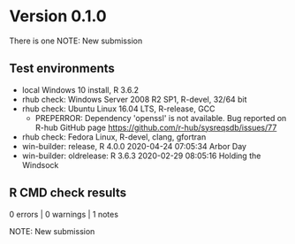 # Version 0.1.0

There is one NOTE: New submission

## Test environments
* local Windows 10 install, R 3.6.2
* rhub check: Windows Server 2008 R2 SP1, R-devel, 32/64 bit
* rhub check: Ubuntu Linux 16.04 LTS, R-release, GCC
  + PREPERROR: Dependency 'openssl' is not available. Bug reported on R-hub GitHub page https://github.com/r-hub/sysreqsdb/issues/77
* rhub check: Fedora Linux, R-devel, clang, gfortran
* win-builder: release, R 4.0.0 2020-04-24 07:05:34 Arbor Day 
* win-builder: oldrelease: R 3.6.3 2020-02-29 08:05:16 Holding the Windsock

## R CMD check results

0 errors | 0 warnings | 1 notes

NOTE: New submission
